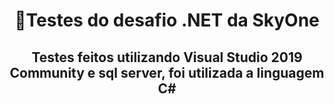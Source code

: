 
<h1 align="center">📖Testes do desafio .NET da SkyOne</h1>

<h2 align="center">Testes feitos utilizando Visual Studio 2019 Community e sql server, foi utilizada a linguagem C# </h2>
   
